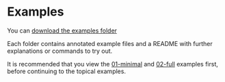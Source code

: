 # Examples

You can [download the examples folder](https://minhaskamal.github.io/DownGit/#/home?url=https://github.com/DannyBen/jobly/tree/master/examples)

Each folder contains annotated example files and a README with further explanations or commands to try out.

It is recommended that you view the [01-minimal](01-minimal.md) and [02-full](02-full.md) examples first, before continuing to the topical examples.

